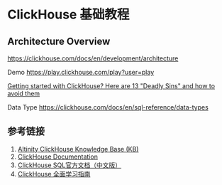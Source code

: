 # ClickHouse 基础教程

## Architecture Overview

https://clickhouse.com/docs/en/development/architecture

Demo
https://play.clickhouse.com/play?user=play

[Getting started with ClickHouse? Here are 13 "Deadly Sins" and how to avoid them](https://clickhouse.com/blog/common-getting-started-issues-with-clickhouse)


Data Type
https://clickhouse.com/docs/en/sql-reference/data-types
## 参考链接
1. [Altinity ClickHouse Knowledge Base (KB)](https://kb.altinity.com/)
2. [ClickHouse Documentation](https://clickhouse.com/docs/en/intro)
3. [ClickHouse SQL官方文档（中文版）](https://clickhouse.com/docs/zh/sql-reference/statements/#)
4. [ClickHouse 全面学习指南](https://mp.weixin.qq.com/s/Q37TQwdCSjwtLX5BHSI0Ww)